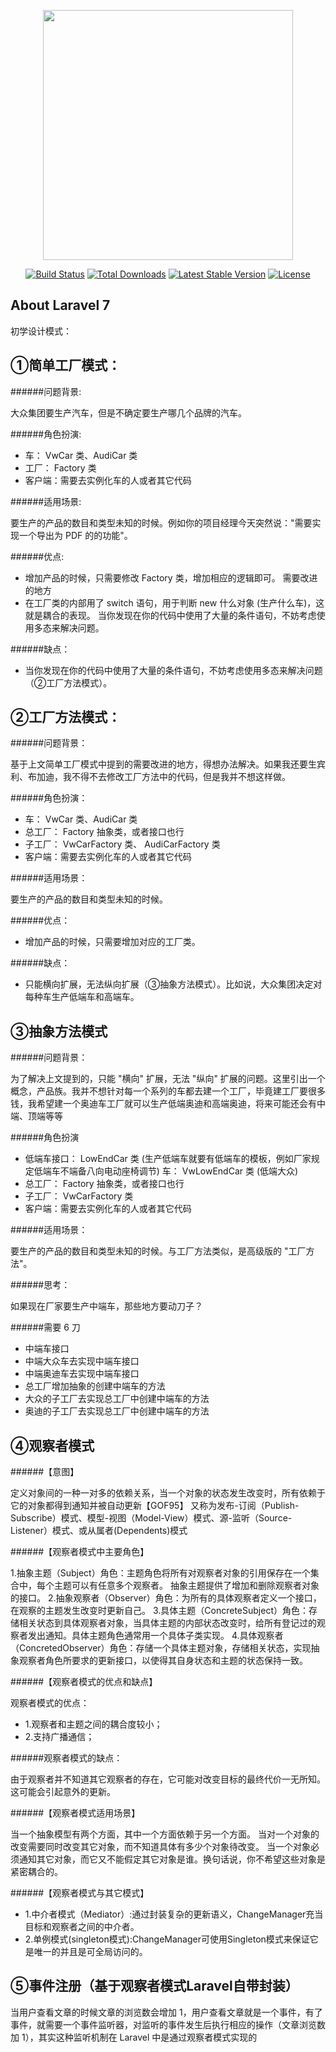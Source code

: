 <p align="center"><img src="https://res.cloudinary.com/dtfbvvkyp/image/upload/v1566331377/laravel-logolockup-cmyk-red.svg" width="400"></p>

<p align="center">
<a href="https://travis-ci.org/laravel/framework"><img src="https://travis-ci.org/laravel/framework.svg" alt="Build Status"></a>
<a href="https://packagist.org/packages/laravel/framework"><img src="https://poser.pugx.org/laravel/framework/d/total.svg" alt="Total Downloads"></a>
<a href="https://packagist.org/packages/laravel/framework"><img src="https://poser.pugx.org/laravel/framework/v/stable.svg" alt="Latest Stable Version"></a>
<a href="https://packagist.org/packages/laravel/framework"><img src="https://poser.pugx.org/laravel/framework/license.svg" alt="License"></a>
</p>

## About Laravel 7
初学设计模式：

## ①简单工厂模式：
######问题背景:
 
大众集团要生产汽车，但是不确定要生产哪几个品牌的汽车。

######角色扮演:
 
- 车： VwCar 类、AudiCar 类
- 工厂： Factory 类
- 客户端：需要去实例化车的人或者其它代码

######适用场景:
 
要生产的产品的数目和类型未知的时候。例如你的项目经理今天突然说："需要实现一个导出为 PDF 的的功能"。

######优点:
 
- 增加产品的时候，只需要修改 Factory 类，增加相应的逻辑即可。
需要改进的地方
- 在工厂类的内部用了 switch 语句，用于判断 new 什么对象 (生产什么车)，这就是耦合的表现。
当你发现在你的代码中使用了大量的条件语句，不妨考虑使用多态来解决问题。

######缺点：
 
- 当你发现在你的代码中使用了大量的条件语句，不妨考虑使用多态来解决问题（②工厂方法模式）。

## ②工厂方法模式：
######问题背景：
 
基于上文简单工厂模式中提到的需要改进的地方，得想办法解决。如果我还要生宾利、布加迪，我不得不去修改工厂方法中的代码，但是我并不想这样做。

######角色扮演：
 
- 车： VwCar 类、AudiCar 类
- 总工厂： Factory 抽象类，或者接口也行
- 子工厂： VwCarFactory 类、 AudiCarFactory 类
- 客户端：需要去实例化车的人或者其它代码

######适用场景：
 
要生产的产品的数目和类型未知的时候。

######优点：
 
- 增加产品的时候，只需要增加对应的工厂类。

######缺点：
 
- 只能横向扩展，无法纵向扩展（③抽象方法模式）。比如说，大众集团决定对每种车生产低端车和高端车。


## ③抽象方法模式

######问题背景：
 
为了解决上文提到的，只能 "横向" 扩展，无法 "纵向" 扩展的问题。这里引出一个概念，产品族。我并不想针对每一个系列的车都去建一个工厂，毕竟建工厂要很多钱，我希望建一个奥迪车工厂就可以生产低端奥迪和高端奥迪，将来可能还会有中端、顶端等等

######角色扮演
 

- 低端车接口： LowEndCar 类 (生产低端车就要有低端车的模板，例如厂家规定低端车不端备八向电动座椅调节)
车： VwLowEndCar 类 (低端大众)
- 总工厂： Factory 抽象类，或者接口也行
- 子工厂： VwCarFactory 类
- 客户端：需要去实例化车的人或者其它代码

######适用场景：
 
要生产的产品的数目和类型未知的时候。与工厂方法类似，是高级版的 "工厂方法"。

######思考：
 
如果现在厂家要生产中端车，那些地方要动刀子？

######需要 6 刀
 
- 中端车接口
- 中端大众车去实现中端车接口
- 中端奥迪车去实现中端车接口
- 总工厂增加抽象的创建中端车的方法
- 大众的子工厂去实现总工厂中创建中端车的方法
- 奥迪的子工厂去实现总工厂中创建中端车的方法


## ④观察者模式

######【意图】
 

定义对象间的一种一对多的依赖关系，当一个对象的状态发生改变时，所有依赖于它的对象都得到通知并被自动更新【GOF95】 又称为发布-订阅（Publish-Subscribe）模式、模型-视图（Model-View）模式、源-监听（Source-Listener）模式、或从属者(Dependents)模式

######【观察者模式中主要角色】
 

1.抽象主题（Subject）角色：主题角色将所有对观察者对象的引用保存在一个集合中，每个主题可以有任意多个观察者。 抽象主题提供了增加和删除观察者对象的接口。
2.抽象观察者（Observer）角色：为所有的具体观察者定义一个接口，在观察的主题发生改变时更新自己。
3.具体主题（ConcreteSubject）角色：存储相关状态到具体观察者对象，当具体主题的内部状态改变时，给所有登记过的观察者发出通知。具体主题角色通常用一个具体子类实现。
4.具体观察者（ConcretedObserver）角色：存储一个具体主题对象，存储相关状态，实现抽象观察者角色所要求的更新接口，以使得其自身状态和主题的状态保持一致。

######【观察者模式的优点和缺点】
 
观察者模式的优点：

- 1.观察者和主题之间的耦合度较小；
- 2.支持广播通信；

######观察者模式的缺点：
 

由于观察者并不知道其它观察者的存在，它可能对改变目标的最终代价一无所知。这可能会引起意外的更新。


######【观察者模式适用场景】
 
当一个抽象模型有两个方面，其中一个方面依赖于另一个方面。
当对一个对象的改变需要同时改变其它对象，而不知道具体有多少个对象待改变。
当一个对象必须通知其它对象，而它又不能假定其它对象是谁。换句话说，你不希望这些对象是紧密耦合的。

######【观察者模式与其它模式】
 
- 1.中介者模式（Mediator）:通过封装复杂的更新语义，ChangeManager充当目标和观察者之间的中介者。
- 2.单例模式(singleton模式):ChangeManager可使用Singleton模式来保证它是唯一的并且是可全局访问的。


## ⑤事件注册（基于观察者模式Laravel自带封装）
当用户查看文章的时候文章的浏览数会增加 1，用户查看文章就是一个事件，有了事件，就需要一个事件监听器，对监听的事件发生后执行相应的操作（文章浏览数加 1），其实这种监听机制在 Laravel 中是通过观察者模式实现的

 

